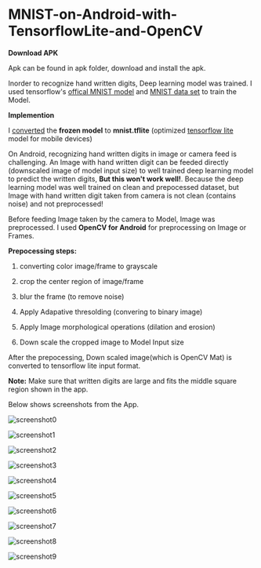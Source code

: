 # MNIST-on-Android-with-TensorflowLite-and-OpenCV

<b>Download APK</b>

Apk can be found in apk folder, download and install the apk.

Inorder to recognize hand written digits, Deep learning model was trained. I used tensorflow's [offical MNIST model](https://github.com/tensorflow/models/blob/master/official/mnist/mnist.py) and [MNIST data set](http://yann.lecun.com/exdb/mnist/) to train the Model.

<b>Implemention</b>

I [converted](https://github.com/tensorflow/tensorflow/tree/master/tensorflow/contrib/lite/toco) the <b>frozen model</b> to <b>mnist.tflite</b> (optimized [tensorflow lite](https://www.tensorflow.org/mobile/tflite) model for mobile devices)

On Android, recognizing hand written digits in image or camera feed is challenging. 
An Image with hand written digit can be feeded directly (downscaled image of model input size) to well trained deep learning model to predict the written digits, <b>But this won't work well!</b>.
Because the deep learning model was well trained on clean and prepocessed dataset, but Image with hand written digit taken from camera is not clean (contains noise) and not preprocessed!

Before feeding Image taken by the camera to Model, Image was preprocessed. I used <b>OpenCV for Android</b> for preprocessing on Image or Frames.

<b>Prepocessing steps:</b>

  1) converting color image/frame to grayscale

  2) crop the center region of image/frame

  3) blur the frame (to remove noise)

  4) Apply Adapative thresolding (convering to binary image)

  5) Apply Image morphological operations (dilation and erosion)
  
  6) Down scale the cropped image to Model Input size
  
After the prepocessing, Down scaled image(which is OpenCV Mat) is converted to tensorflow lite input format.

<b>Note:</b>
Make sure that written digits are large and fits the middle square region shown in the app.

Below shows screenshots from the App.

![screenshot0](https://github.com/Rohithkvsp/MNIST-on-Android-with-TensorflowLite-and-OpenCV/blob/master/screenshots/Screenshot_0.png)


![screenshot1](https://github.com/Rohithkvsp/MNIST-on-Android-with-TensorflowLite-and-OpenCV/blob/master/screenshots/Screenshot_1.png)


![screenshot2](https://github.com/Rohithkvsp/MNIST-on-Android-with-TensorflowLite-and-OpenCV/blob/master/screenshots/Screenshot_2.png)


![screenshot3](https://github.com/Rohithkvsp/MNIST-on-Android-with-TensorflowLite-and-OpenCV/blob/master/screenshots/Screenshot_3.png)


![screenshot4](https://github.com/Rohithkvsp/MNIST-on-Android-with-TensorflowLite-and-OpenCV/blob/master/screenshots/Screenshot_4.png)


![screenshot5](https://github.com/Rohithkvsp/MNIST-on-Android-with-TensorflowLite-and-OpenCV/blob/master/screenshots/Screenshot_5.png)


![screenshot6](https://github.com/Rohithkvsp/MNIST-on-Android-with-TensorflowLite-and-OpenCV/blob/master/screenshots/Screenshot_6.png)


![screenshot7](https://github.com/Rohithkvsp/MNIST-on-Android-with-TensorflowLite-and-OpenCV/blob/master/screenshots/Screenshot_7.png)


![screenshot8](https://github.com/Rohithkvsp/MNIST-on-Android-with-TensorflowLite-and-OpenCV/blob/master/screenshots/Screenshot_8.png)


![screenshot9](https://github.com/Rohithkvsp/MNIST-on-Android-with-TensorflowLite-and-OpenCV/blob/master/screenshots/Screenshot_9.png)



  
 



